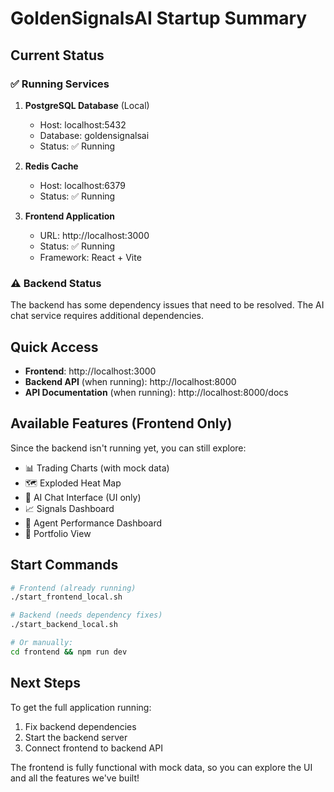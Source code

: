 # GoldenSignalsAI Startup Summary

## Current Status

### ✅ Running Services

1. **PostgreSQL Database** (Local)
   - Host: localhost:5432
   - Database: goldensignalsai
   - Status: ✅ Running

2. **Redis Cache**
   - Host: localhost:6379
   - Status: ✅ Running

3. **Frontend Application**
   - URL: http://localhost:3000
   - Status: ✅ Running
   - Framework: React + Vite

### ⚠️ Backend Status
The backend has some dependency issues that need to be resolved. The AI chat service requires additional dependencies.

## Quick Access

- **Frontend**: http://localhost:3000
- **Backend API** (when running): http://localhost:8000
- **API Documentation** (when running): http://localhost:8000/docs

## Available Features (Frontend Only)

Since the backend isn't running yet, you can still explore:
- 📊 Trading Charts (with mock data)
- 🗺️ Exploded Heat Map
- 🤖 AI Chat Interface (UI only)
- 📈 Signals Dashboard
- 🎯 Agent Performance Dashboard
- 💼 Portfolio View

## Start Commands

```bash
# Frontend (already running)
./start_frontend_local.sh

# Backend (needs dependency fixes)
./start_backend_local.sh

# Or manually:
cd frontend && npm run dev
```

## Next Steps

To get the full application running:
1. Fix backend dependencies
2. Start the backend server
3. Connect frontend to backend API

The frontend is fully functional with mock data, so you can explore the UI and all the features we've built! 